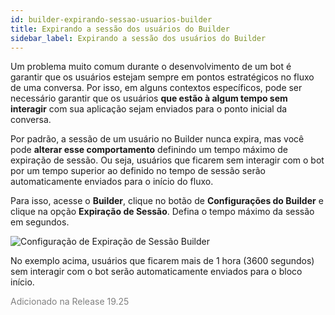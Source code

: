 ```yaml
---
id: builder-expirando-sessao-usuarios-builder
title: Expirando a sessão dos usuários do Builder
sidebar_label: Expirando a sessão dos usuários do Builder
---
```


Um problema muito comum durante o desenvolvimento de um bot é garantir que os usuários estejam sempre em pontos estratégicos no fluxo de uma conversa. Por isso, em alguns contextos específicos, pode ser necessário garantir que os usuários **que estão à algum tempo sem interagir** com sua aplicação sejam enviados para o ponto inicial da conversa.

Por padrão, a sessão de um usuário no Builder nunca expira, mas você pode **alterar esse comportamento** definindo um tempo máximo de expiração de sessão. Ou seja, usuários que ficarem sem interagir com o bot por um tempo superior ao definido no tempo de sessão serão automaticamente enviados para o início do fluxo.

Para isso, acesse o **Builder**, clique no botão de **Configurações do Builder** e clique na opção **Expiração de Sessão**. Defina o tempo máximo da sessão em segundos.

![Configuração de Expiração de Sessão Builder](/img/practice/builder/builder-expirando-sessao-usuarios-builder-1.png)<br>

No exemplo acima, usuários que ficarem mais de 1 hora (3600 segundos) sem interagir com o bot serão automaticamente enviados para o bloco início.

<font color="gray">Adicionado na Release 19.25</font>